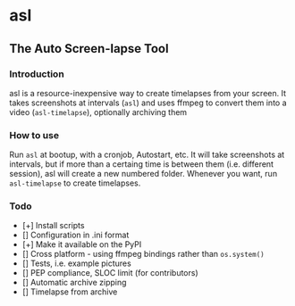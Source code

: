 # asl
## The Auto Screen-lapse Tool

### Introduction

asl is a resource-inexpensive way to create timelapses from your screen. It takes screenshots at intervals (`asl`) and uses ffmpeg to convert them into a video (`asl-timelapse`), optionally archiving them

### How to use

Run `asl` at bootup, with a cronjob, Autostart, etc. It will take screenshots at intervals, but if more than a certaing time is between them (i.e. different session), asl will create a new numbered folder. Whenever you want, run `asl-timelapse` to create timelapses.

### Todo

 - [+] Install scripts
 - [] Configuration in .ini format
 - [+] Make it available on the PyPI
 - [] Cross platform - using ffmpeg bindings rather than `os.system()`
 - [] Tests, i.e. example pictures
 - [] PEP compliance, SLOC limit (for contributors)
 - [] Automatic archive zipping 
 - [] Timelapse from archive
